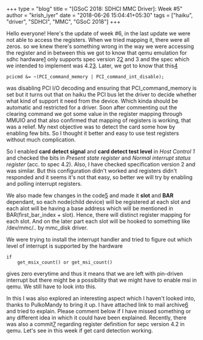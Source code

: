 +++
type = "blog"
title = "[GSoC 2018: SDHCI MMC Driver]: Week #5"
author = "krish_iyer"
date = "2018-06-26 15:04:41+05:30"
tags = ["haiku", "driver", "SDHCI", "MMC", "GSoC 2018"]
+++

Hello everyone! Here's the update of week #6, in the last update we were not able to access the registers. When we tried 
mapping it, there were all zeros. so we knew there's something wrong in  the way we were accessing the register and in between 
this we got to know that qemu emulation for sdhc hardware[1] only supports spec version 2[2] and 3 and the spec which we 
intended to implement was 4.2[3].
Later, we got to know that this[4]
	
	pcicmd &= ~(PCI_command_memory | PCI_command_int_disable);
was disabling PCI I/O decoding and ensuring that PCI_command_memory is set but it turns out that on haiku the PCI bus let the 
driver to decide whether what kind of support it need from the device. Which kinda should be automatic and restricted for a 
driver. Soon after commenting out the clearing command we got some value in the register mapping through MMUIO and that also 
confirmed that mapping of registers is working, that was a relief. My next objective was to detect the card some how by 
enabling few bits. So I thought it better and easy to use test registers without much complication. 

So I enabled **card detect signal** and **card detect test level** in *Host Control 1* and checked the bits in *Present state 
register* and *Normal interrupt status register* (acc. to spec 4.2). Also, I have checked specification version 2 and was 
similar. But this configuration didn't worked and registers didn't responded and it seems it's not that easy, so better we 
will try by enabling and polling interrupt registers. 

We also made few changes in the code[5] and made it **slot** and **BAR** dependant, so each node(child device) will be registered 
at each slot and each alot will be having a base address which will be mentioned in BAR(first_bar_index + slot). Hence, there 
will distinct register mapping for each slot. And on the later part each slot will be hooked to something like /dev/mmc/.. by 
mmc_disk driver. 

We were trying to install the interrupt handler and tried to figure out which level of interrupt is supported by the hardware

	if
		get_msix_count() or get_msi_count()
gives zero everytime and thus it means that we are left with pin-driven interrupt but there might be a possibility that we might have to enable msi in qemu. We still have to look into this.

In this I was also explored an interesting aspect which I haven't looked into, thanks to PulkoMandy to bring it up. I have 
attached link to mail archive[6] and tried to explain. Please comment below if I have missed something or any different idea 
in which it could have been explained. Recently, there was also a commit[7] regarding register definition for sepc version 4.2 
in qemu. Let's see in this week if get card detection working. 

[1]: https://github.com/qemu/qemu/blob/bec9c64ef7be8063f1192608b83877bc5c9ea217/hw/sd/sdhci.c#L72
[2]: https://www.sdcard.org/jp/developers/overview/host_controller/simple_spec/Simplified_SD_Host_Controller_Spec.pdf
[3]: https://www.sdcard.org/downloads/pls/pdf/index.php?p=PartA2_SD%20Host_Controller_Simplified_Specification_Ver4.20.jpg&f=PartA2_SD%20Host_Controller_Simplified_Specification_Ver4.20.pdf&e=EN_SSA2
[4]: https://github.com/krish-iyer/haiku/blob/5abb958dec121d202e3f71450d41acff063d5393/src/add-ons/kernel/busses/mmc/sdhci_pci.cpp#L116
[5]: https://github.com/krish-iyer/haiku/commit/5abb958dec121d202e3f71450d41acff063d5393
[6]: https://www.freelists.org/post/haiku-development/SDHCI-MMC-Driver-Trouble-in-Mapping-the-Registers,1   
[7]: https://github.com/qemu/qemu/commit/1e23b63f022ae79d7a5c535fe549127ad52d5ba6